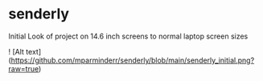 # senderly
Initial Look of project on 14.6 inch screens to normal laptop screen sizes

! [Alt text] (https://github.com/mparminderr/senderly/blob/main/senderly_initial.png?raw=true)
